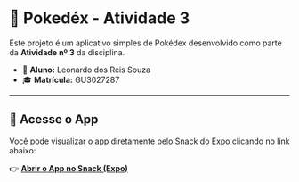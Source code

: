 # 📱 Pokedéx - Atividade 3

Este projeto é um aplicativo simples de Pokédex desenvolvido como parte da **Atividade nº 3** da disciplina.

- 👤 **Aluno:** Leonardo dos Reis Souza  
- 🎓 **Matrícula:** GU3027287  
---

## 🚀 Acesse o App

Você pode visualizar o app diretamente pelo Snack do Expo clicando no link abaixo:

👉 [**Abrir o App no Snack (Expo)**](https://snack.expo.dev/@leonarzdo/pokedex)
